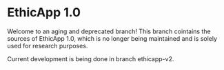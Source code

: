 # EthicApp 1.0

Welcome to an aging and deprecated branch!
This branch cointains the sources of EthicApp 1.0, which is no longer being maintained and is solely used for research purposes.

Current development is being done in branch ethicapp-v2.
